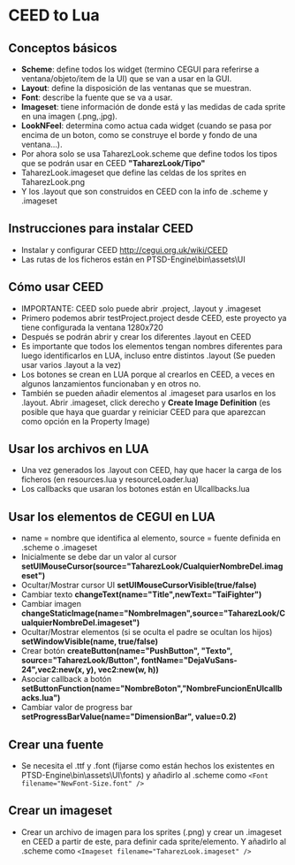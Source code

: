 # CEED to Lua
## Conceptos básicos
* **Scheme**: define todos los widget (termino CEGUI para referirse a ventana/objeto/item de la UI) que se van a usar en la GUI.
* **Layout**: define la disposición de las ventanas que se muestran.
* **Font**: describe la fuente que se va a usar.
* **Imageset**: tiene información de donde está y las medidas de cada sprite en una imagen (.png,.jpg).
* **LookNFeel**: determina como actua cada widget (cuando se pasa por encima de un boton, como se construye el borde y fondo de una ventana...).
* Por ahora solo se usa TaharezLook.scheme que define todos los tipos que se podrán usar en CEED **"TaharezLook/Tipo"**
* TaharezLook.imageset que define las celdas de los sprites en TaharezLook.png
* Y los .layout que son construidos en CEED con la info de .scheme y .imageset
## Instrucciones para instalar CEED
* Instalar y configurar CEED http://cegui.org.uk/wiki/CEED
* Las rutas de los ficheros están en PTSD-Engine\bin\assets\UI
## Cómo usar CEED
* IMPORTANTE: CEED solo puede abrir .project, .layout y .imageset
* Primero podemos abrir testProject.project desde CEED, este proyecto ya tiene configurada la ventana 1280x720
* Después se podrán abrir y crear los diferentes .layout en CEED
* Es importante que todos los elementos tengan nombres diferentes para luego identificarlos en LUA, incluso entre distintos .layout (Se pueden usar varios .layout a la vez)
* Los botones se crean en LUA porque al crearlos en CEED, a veces en algunos lanzamientos funcionaban y en otros no.
* También se pueden añadir elementos al .imageset para usarlos en los .layout. Abrir .imageset, click derecho y **Create Image Definition** (es posible que haya que guardar y reiniciar CEED para que aparezcan como opción en la Property Image)
## Usar los archivos en LUA
* Una vez generados los .layout con CEED, hay que hacer la carga de los ficheros (en resources.lua y resourceLoader.lua)
* Los callbacks que usaran los botones están en UIcallbacks.lua
## Usar los elementos de CEGUI en LUA
* name = nombre que identifica al elemento, source = fuente definida en .scheme o .imageset
*  Inicialmente se debe dar un valor al cursor **setUIMouseCursor(source="TaharezLook/CualquierNombreDel.imageset")**
* Ocultar/Mostrar cursor UI **setUIMouseCursorVisible(true/false)**
* Cambiar texto **changeText(name="Title",newText="TaiFighter")**
* Cambiar imagen **changeStaticImage(name="NombreImagen",source="TaharezLook/CualquierNombreDel.imageset")**
* Ocultar/Mostrar elementos (si se oculta el padre se ocultan los hijos) **setWindowVisible(name, true/false)**
* Crear botón **createButton(name="PushButton", "Texto", source="TaharezLook/Button", fontName="DejaVuSans-24",vec2:new(x, y), vec2:new(w, h))**
* Asociar callback a botón **setButtonFunction(name="NombreBoton","NombreFuncionEnUIcallbacks.lua")**
* Cambiar valor de progress bar **setProgressBarValue(name="DimensionBar", value=0.2)**
## Crear una fuente
* Se necesita el .ttf y .font (fijarse como están hechos los existentes en PTSD-Engine\bin\assets\UI\fonts) y añadirlo al .scheme como `<Font filename="NewFont-Size.font" />`
## Crear un imageset
* Crear un archivo de imagen para los sprites (.png) y crear un .imageset en CEED a partir de este, para definir cada sprite/elemento. Y añadirlo al .scheme como `<Imageset filename="TaharezLook.imageset" />`